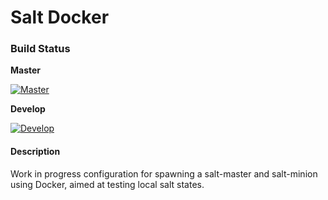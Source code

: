 # Salt Docker

### Build Status
**Master** 

[![Master](https://travis-ci.org/mtslzr/salt-docker.svg?branch=master)](https://travis-ci.org/mtslzr/salt-docker)

**Develop** 

[![Develop](https://travis-ci.org/mtslzr/salt-docker.svg?branch=develop)](https://travis-ci.org/mtslzr/salt-docker)

#### Description
Work in progress configuration for spawning a salt-master and salt-minion using Docker, aimed at testing local salt states.